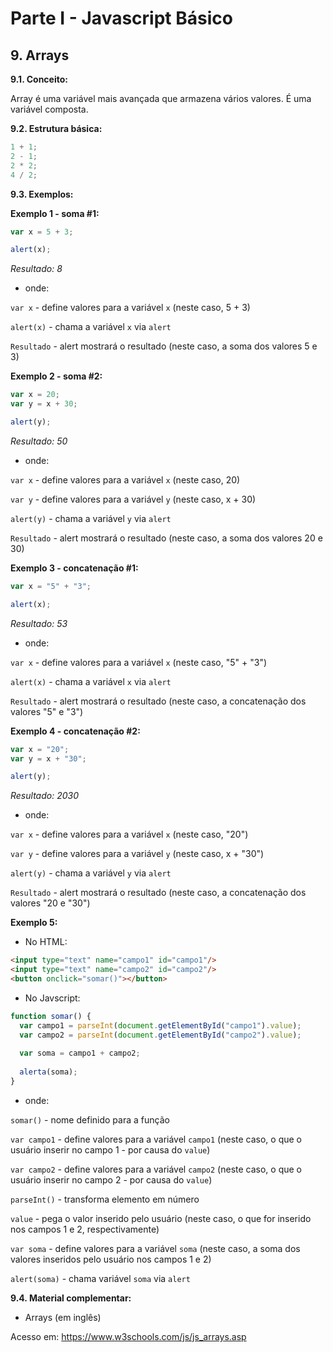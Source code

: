 # Parte I - Javascript Básico

## 9. Arrays

**9.1. Conceito:** 

Array é uma variável mais avançada que armazena vários valores. É uma variável composta.

**9.2. Estrutura básica:**

```javascript
1 + 1;
2 - 1;
2 * 2;
4 / 2;
``` 

**9.3. Exemplos:** 

**Exemplo 1 - soma #1:**

```javascript
var x = 5 + 3;

alert(x);
```

_Resultado: 8_

- onde:

`var x` - define valores para a variável `x` (neste caso, 5 + 3)

`alert(x)` - chama a variável `x` via `alert`

`Resultado` - alert mostrará o resultado (neste caso, a soma dos valores 5 e 3)


**Exemplo 2 - soma #2:**

```javascript
var x = 20;
var y = x + 30;

alert(y);
```

_Resultado: 50_

- onde:

`var x` - define valores para a variável `x` (neste caso, 20)

`var y` - define valores para a variável `y` (neste caso, x + 30)

`alert(y)` - chama a variável `y` via `alert`

`Resultado` - alert mostrará o resultado (neste caso, a soma dos valores 20 e 30)


**Exemplo 3 - concatenação #1:**

```javascript
var x = "5" + "3";

alert(x);
```

_Resultado: 53_

- onde:

`var x` - define valores para a variável `x` (neste caso, "5" + "3")

`alert(x)` - chama a variável `x` via `alert`

`Resultado` - alert mostrará o resultado (neste caso, a concatenação dos valores "5" e "3")


**Exemplo 4 - concatenação #2:**

```javascript
var x = "20";
var y = x + "30";

alert(y);
```

_Resultado: 2030_

- onde:

`var x` - define valores para a variável `x` (neste caso, "20")

`var y` - define valores para a variável `y` (neste caso, x + "30")

`alert(y)` - chama a variável `y` via `alert`

`Resultado` - alert mostrará o resultado (neste caso, a concatenação dos valores "20 e "30")


**Exemplo 5:**

* No HTML:

```html
<input type="text" name="campo1" id="campo1"/>
<input type="text" name="campo2" id="campo2"/>
<button onclick="somar()"></button>
```

* No Javscript:

```javascript
function somar() {
  var campo1 = parseInt(document.getElementById("campo1").value);
  var campo2 = parseInt(document.getElementById("campo2").value);
  
  var soma = campo1 + campo2;
  
  alerta(soma);
}
```


- onde:

`somar()` - nome definido para a função

`var campo1` - define valores para a variável `campo1` (neste caso, o que o usuário inserir no campo 1 - por causa do `value`)

`var campo2` - define valores para a variável `campo2` (neste caso, o que o usuário inserir no campo 2 - por causa do `value`)

`parseInt()` - transforma elemento em número

`value` - pega o valor inserido pelo usuário (neste caso, o que for inserido nos campos 1 e 2, respectivamente)

`var soma` - define valores para a variável `soma` (neste caso, a soma dos valores inseridos pelo usuário nos campos 1 e 2)

`alert(soma)` - chama variável `soma` via `alert`



**9.4. Material complementar:**

- Arrays (em inglês)

Acesso em: https://www.w3schools.com/js/js_arrays.asp
